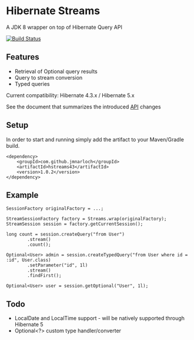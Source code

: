 # Hibernate Streams

A  JDK 8 wrapper on top of Hibernate Query API

[![Build Status](https://travis-ci.org/jmnarloch/hstreams.svg?branch=hstreams-43)](https://travis-ci.org/jmnarloch/hstreams)

## Features

* Retrieval of Optional query results
* Query to stream conversion
* Typed queries

Current compatibility: Hibernate 4.3.x / Hibernate 5.x

See the document that summarizes the introduced [API](api.adoc) changes

## Setup

In order to start and running simply add the artifact to your Maven/Gradle build.

```
<dependency>
    <groupId>com.github.jmnarloch</groupId>
    <artifactId>hstreams43</artifactId>
    <version>1.0.2</version>
</dependency>
```

## Example

```
SessionFactory originalFactory = ...;

StreamSessionFactory factory = Streams.wrap(originalFactory);
StreamSession session = factory.getCurrentSession();

long count = session.createQuery("from User")
        .stream()
        .count();

Optional<User> admin = session.createTypedQuery("from User where id = :id", User.class)
        .setParameter("id", 1l)
        .stream()
        .findFirst();

Optional<User> user = session.getOptional("User", 1l);
```

## Todo

* LocalDate and LocalTime support - will be natively supported through Hibernate 5
* Optional<?> custom type handler/converter
